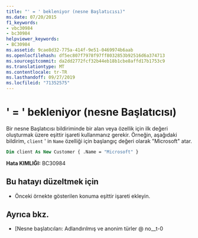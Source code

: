 ```yaml
---
title: "' = ' bekleniyor (nesne Başlatıcısı)"
ms.date: 07/20/2015
f1_keywords:
- vbc30984
- bc30984
helpviewer_keywords:
- BC30984
ms.assetid: 9cae8d32-775a-414f-9e51-0469974b6aab
ms.openlocfilehash: df5ec807f7978f97ff8032853b92516d6a374713
ms.sourcegitcommit: da2dd2772fcf32b44eb18b1cbe8affd17b1753c9
ms.translationtype: MT
ms.contentlocale: tr-TR
ms.lasthandoff: 09/27/2019
ms.locfileid: "71352575"
---
```

# <a name="-expected-object-initializer"></a>' = ' bekleniyor (nesne Başlatıcısı)
Bir nesne Başlatıcısı bildiriminde bir alan veya özellik için ilk değeri oluşturmak üzere eşittir işareti kullanmanız gerekir. Örneğin, aşağıdaki bildirim, `client` ' in `Name` özelliği için başlangıç değeri olarak "Microsoft" atar.  
  
```vb  
Dim client As New Customer { .Name = "Microsoft" }  
```  
  
 **Hata KIMLIĞI:** BC30984  
  
## <a name="to-correct-this-error"></a>Bu hatayı düzeltmek için  
  
- Önceki örnekte gösterilen konuma eşittir işareti ekleyin.  
  
## <a name="see-also"></a>Ayrıca bkz.

- [Nesne başlatıcıları: Adlandırılmış ve anonim türler @ no__t-0

